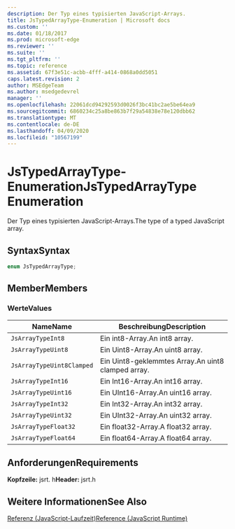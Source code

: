 ```yaml
---
description: Der Typ eines typisierten JavaScript-Arrays.
title: JsTypedArrayType-Enumeration | Microsoft docs
ms.custom: ''
ms.date: 01/18/2017
ms.prod: microsoft-edge
ms.reviewer: ''
ms.suite: ''
ms.tgt_pltfrm: ''
ms.topic: reference
ms.assetid: 67f3e51c-acbb-4fff-a414-0868a0dd5051
caps.latest.revision: 2
author: MSEdgeTeam
ms.author: msedgedevrel
manager: ''
ms.openlocfilehash: 22061dcd94292593d0026f3bc41bc2ae5be64ea9
ms.sourcegitcommit: 6860234c25a8be863b7f29a54838e78e120dbb62
ms.translationtype: MT
ms.contentlocale: de-DE
ms.lasthandoff: 04/09/2020
ms.locfileid: "10567199"
---
```

# <span data-ttu-id="b139f-103">JsTypedArrayType-Enumeration</span><span class="sxs-lookup"><span data-stu-id="b139f-103">JsTypedArrayType Enumeration</span></span>
<span data-ttu-id="b139f-104">Der Typ eines typisierten JavaScript-Arrays.</span><span class="sxs-lookup"><span data-stu-id="b139f-104">The type of a typed JavaScript array.</span></span>  
  
## <span data-ttu-id="b139f-105">Syntax</span><span class="sxs-lookup"><span data-stu-id="b139f-105">Syntax</span></span>  
  
```cpp  
enum JsTypedArrayType;  
```  
  
## <span data-ttu-id="b139f-106">Member</span><span class="sxs-lookup"><span data-stu-id="b139f-106">Members</span></span>  
  
### <span data-ttu-id="b139f-107">Werte</span><span class="sxs-lookup"><span data-stu-id="b139f-107">Values</span></span>  
  
|<span data-ttu-id="b139f-108">Name</span><span class="sxs-lookup"><span data-stu-id="b139f-108">Name</span></span>|<span data-ttu-id="b139f-109">Beschreibung</span><span class="sxs-lookup"><span data-stu-id="b139f-109">Description</span></span>|  
|----------|-----------------|  
|`JsArrayTypeInt8`|<span data-ttu-id="b139f-110">Ein int8-Array.</span><span class="sxs-lookup"><span data-stu-id="b139f-110">An int8 array.</span></span>|  
|`JsArrayTypeUint8`|<span data-ttu-id="b139f-111">Ein Uint8-Array.</span><span class="sxs-lookup"><span data-stu-id="b139f-111">An uint8 array.</span></span>|  
|`JsArrayTypeUint8Clamped`|<span data-ttu-id="b139f-112">Ein Uint8-geklemmtes Array.</span><span class="sxs-lookup"><span data-stu-id="b139f-112">An uint8 clamped array.</span></span>|  
|`JsArrayTypeInt16`|<span data-ttu-id="b139f-113">Ein Int16-Array.</span><span class="sxs-lookup"><span data-stu-id="b139f-113">An int16 array.</span></span>|  
|`JsArrayTypeUint16`|<span data-ttu-id="b139f-114">Ein UInt16-Array.</span><span class="sxs-lookup"><span data-stu-id="b139f-114">An uint16 array.</span></span>|  
|`JsArrayTypeInt32`|<span data-ttu-id="b139f-115">Ein Int32-Array.</span><span class="sxs-lookup"><span data-stu-id="b139f-115">An int32 array.</span></span>|  
|`JsArrayTypeUint32`|<span data-ttu-id="b139f-116">Ein UInt32-Array.</span><span class="sxs-lookup"><span data-stu-id="b139f-116">An uint32 array.</span></span>|  
|`JsArrayTypeFloat32`|<span data-ttu-id="b139f-117">Ein float32-Array.</span><span class="sxs-lookup"><span data-stu-id="b139f-117">A float32 array.</span></span>|  
|`JsArrayTypeFloat64`|<span data-ttu-id="b139f-118">Ein float64-Array.</span><span class="sxs-lookup"><span data-stu-id="b139f-118">A float64 array.</span></span>|  
  
## <span data-ttu-id="b139f-119">Anforderungen</span><span class="sxs-lookup"><span data-stu-id="b139f-119">Requirements</span></span>  
 <span data-ttu-id="b139f-120">**Kopfzeile:** jsrt. h</span><span class="sxs-lookup"><span data-stu-id="b139f-120">**Header:** jsrt.h</span></span>  
  
## <span data-ttu-id="b139f-121">Weitere Informationen</span><span class="sxs-lookup"><span data-stu-id="b139f-121">See Also</span></span>  
 [<span data-ttu-id="b139f-122">Referenz (JavaScript-Laufzeit)</span><span class="sxs-lookup"><span data-stu-id="b139f-122">Reference (JavaScript Runtime)</span></span>](../chakra-hosting/reference-javascript-runtime.md)